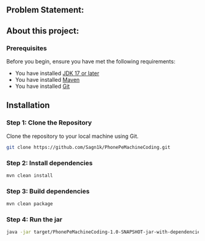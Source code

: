 ## Problem Statement:










## About this project:

### Prerequisites
Before you begin, ensure you have met the following requirements:
- You have installed [JDK 17 or later](https://www.oracle.com/java/technologies/javase-downloads.html)
- You have installed [Maven](https://maven.apache.org/install.html)
- You have installed [Git](https://git-scm.com/downloads)

## Installation

### Step 1: Clone the Repository
Clone the repository to your local machine using Git.
```bash
git clone https://github.com/Sagn1k/PhonePeMachineCoding.git
```

### Step 2: Install dependencies

```bash
mvn clean install
```

### Step 3: Build dependencies

```bash
mvn clean package
```

### Step 4: Run the jar

```bash
java -jar target/PhonePeMachineCoding-1.0-SNAPSHOT-jar-with-dependencies.jar
```
